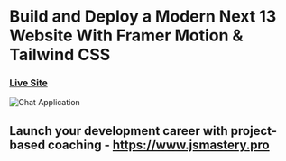 # Build and Deploy a Modern Next 13 Website With Framer Motion & Tailwind CSS

### [Live Site](https://metaversace.netlify.app/)

![Chat Application](https://i.ibb.co/sbSHWH0/Thumbnail-1.png)

## Launch your development career with project-based coaching - https://www.jsmastery.pro
